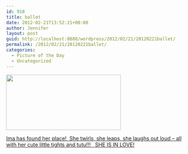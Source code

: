 ```yaml
---
id: 918
title: ballet
date: 2012-02-21T13:52:21+00:00
author: Jennifer
layout: post
guid: http://localhost:8888/wordpress/2012/02/21/20120221ballet/
permalink: /2012/02/21/20120221ballet/
categories:
  - Picture of the Day
  - Uncategorized
---
```

[<img title="IMG_0802" height="150" alt="" width="310" class="alignnone size-thumbnail wp-image-1437" src="http://static.squarespace.com/static/50db6bb3e4b015296cd43789/50dfa5b1e4b0dc6320e0b5ea/50dfa5b3e4b0dc6320e0b8b8/1329831846000/?format=original" />](http://www.flickr.com/photos/jenniferandJennifers_photos/sets/72157629422244415/)
  
[Ima has found her place!  She twirls, she leaps, she laughs out loud &#8211; all with her cute little tights and tutu!!!   SHE IS IN LOVE!](http://www.flickr.com/photos/jenniferandJennifers_photos/sets/72157629422244415/)